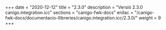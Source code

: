 +++
date        = "2020-12-12"
title       = "2.3.0"
description = "Versió 2.3.0 canigo.integration.icc"
sections    = "canigo-fwk-docs"
enllac		= "/canigo-fwk-docs/documentacio-llibreries/canigo.integration.icc/2.3.0/"
weight		= 9
+++
